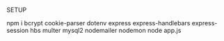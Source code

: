 SETUP

npm i bcrypt cookie-parser dotenv express express-handlebars express-session hbs multer mysql2 nodemailer nodemon
node app.js
